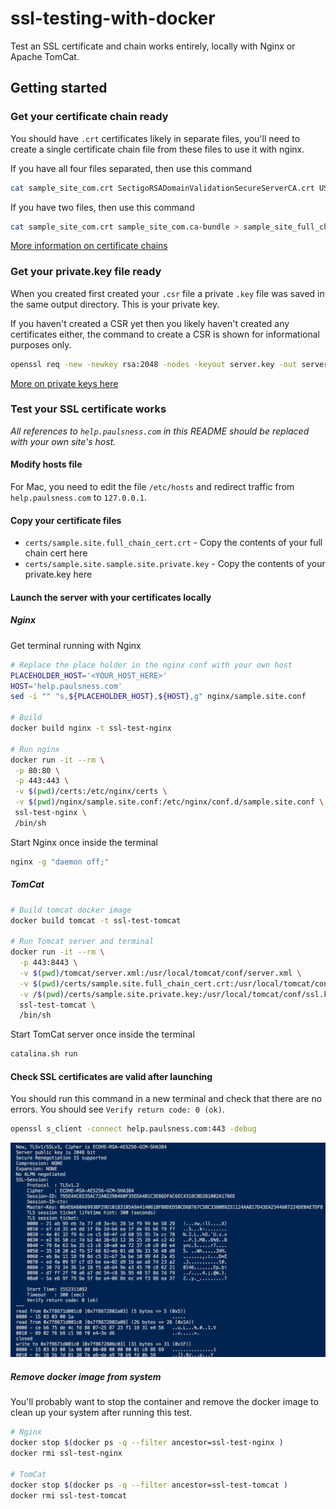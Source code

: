 # ssl-testing-with-docker

Test an SSL certificate and chain works entirely, locally with Nginx or Apache TomCat.

## Getting started

### Get your certificate chain ready

You should have `.crt` certificates likely in separate files, you'll need to create a single certificate chain file from these files to use it with nginx.

If you have all four files separated, then use this command

```bash
cat sample_site_com.crt SectigoRSADomainValidationSecureServerCA.crt USERTrustRSAAddTrustCA.crt AddTrustExternalCARoot.crt > sample_site_full_chain.crt
```

If you have two files, then use this command

```bash
cat sample_site_com.crt sample_site_com.ca-bundle > sample_site_full_chain.crt
```

[More information on certificate chains](https://medium.com/two-cents/certificate-chain-example-e37d68c3a3f0)

### Get your private.key file ready

When you created first created your `.csr` file a private `.key` file was saved in the same output directory. This is your private key.

If you haven't created a CSR yet then you likely haven't created any certificates either, the command to create a CSR is shown for informational purposes only.

```bash
openssl req -new -newkey rsa:2048 -nodes -keyout server.key -out server.csr
```

[More on private keys here](https://www.digicert.com/blog/where-is-your-private-key/)

### Test your SSL certificate works

_All references to `help.paulsness.com` in this README should be replaced with your own site's host._

#### Modify hosts file

For Mac, you need to edit the file `/etc/hosts` and redirect traffic from `help.paulsness.com` to `127.0.0.1`.

#### Copy your certificate files

- `certs/sample.site.full_chain_cert.crt` - Copy the contents of your full chain cert here
- `certs/sample.site.sample.site.private.key` - Copy the contents of your private.key here

#### Launch the server with your certificates locally

##### Nginx

Get terminal running with Nginx

```bash
# Replace the place holder in the nginx conf with your own host
PLACEHOLDER_HOST='<YOUR_HOST_HERE>'
HOST='help.paulsness.com'
sed -i "" "s,${PLACEHOLDER_HOST},${HOST},g" nginx/sample.site.conf

# Build
docker build nginx -t ssl-test-nginx

# Run nginx
docker run -it --rm \
 -p 80:80 \
 -p 443:443 \
 -v $(pwd)/certs:/etc/nginx/certs \
 -v $(pwd)/nginx/sample.site.conf:/etc/nginx/conf.d/sample.site.conf \
 ssl-test-nginx \
 /bin/sh
```

Start Nginx once inside the terminal

```bash
nginx -g "daemon off;"
```

##### TomCat

```bash
# Build tomcat docker image
docker build tomcat -t ssl-test-tomcat

# Run Tomcat server and terminal
docker run -it --rm \
  -p 443:8443 \
  -v $(pwd)/tomcat/server.xml:/usr/local/tomcat/conf/server.xml \
  -v $(pwd)/certs/sample.site.full_chain_cert.crt:/usr/local/tomcat/conf/ssl.crt \
  -v /$(pwd)/certs/sample.site.private.key:/usr/local/tomcat/conf/ssl.key \
  ssl-test-tomcat \
  /bin/sh
```

Start TomCat server once inside the terminal

```bash
catalina.sh run
```

#### Check SSL certificates are valid after launching

You should run this command in a new terminal and check that there are no errors. You should see `Verify return code: 0 (ok)`.

```bash
openssl s_client -connect help.paulsness.com:443 -debug
```

![See screenshot](readme-assets/open-ssl-test.png?raw=true)

##### Remove docker image from system

You'll probably want to stop the container and remove the docker image to clean up your system after running this test.

```bash
# Nginx
docker stop $(docker ps -q --filter ancestor=ssl-test-nginx )
docker rmi ssl-test-nginx

# TomCat
docker stop $(docker ps -q --filter ancestor=ssl-test-tomcat )
docker rmi ssl-test-tomcat
```

